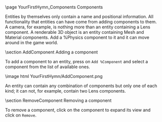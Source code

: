 \page YourFirstHymn_Components Components

Entities by themselves only contain a name and positional information. All functionality that entities can have come from adding components to them. A camera, for example, is nothing more than an entity containing a Lens component. A renderable 3D object is an entity containing Mesh and Material components. Add a %Physics component to it and it can move around in the game world.

\section AddComponent Adding a component

To add a component to an entity, press on `Add %Component` and select a component from the list of available ones.

\image html YourFirstHymn/AddComponent.png

An entity can contain any combination of components but only one of each kind; it can not, for example, contain two Lens components.

\section RemoveComponent Removing a component

To remove a component, click on the component to expand its view and click on `Remove`.
